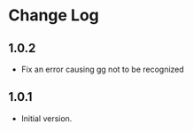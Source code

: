 # Change Log

## 1.0.2

- Fix an error causing gg not to be recognized

## 1.0.1

- Initial version.
